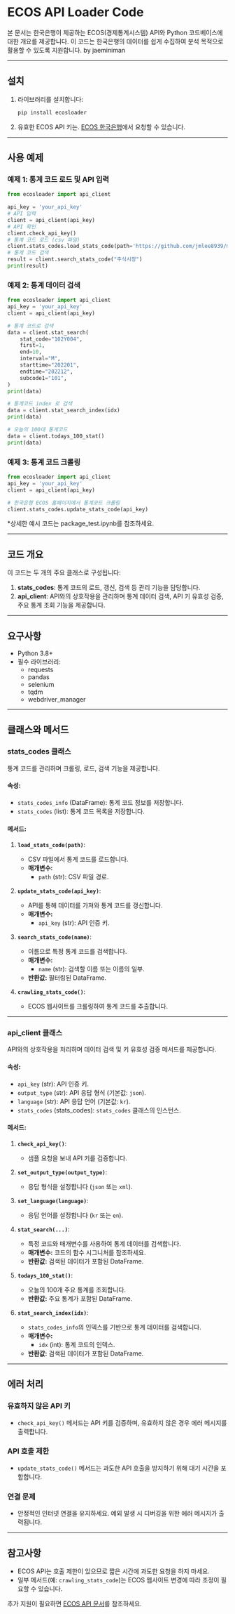 # ECOS API Loader Code

본 문서는 한국은행이 제공하는 ECOS(경제통계시스템) API와  Python 코드베이스에 대한 개요를 제공합니다. 이 코드는 한국은행의 데이터를 쉽게 수집하여 분석 목적으로 활용할 수 있도록 지원합니다. by jaeminiman

---

## 설치

1.  라이브러리를 설치합니다:
    
    ```bash
    pip install ecosloader
    ```
    
2. 유효한 ECOS API 키는. [ECOS 한국은행](https://ecos.bok.or.kr/)에서 요청할 수 있습니다.


---

## 사용 예제

### 예제 1: 통계 코드 로드 및 API 입력

```python
from ecosloader import api_client

api_key = 'your_api_key'
# API 입력
client = api_client(api_key)
# API 확인
client.check_api_key()
# 통계 코드 로드 (csv 파일)
client.stats_codes.load_stats_code(path='https://github.com/jmlee8939/macrowave_investing/raw/refs/heads/main/data/stats_df.csv')
# 통계 코드 검색
result = client.search_stats_code("주식시장")
print(result)
```

### 예제 2: 통계 데이터 검색

```python
from ecosloader import api_client
api_key = 'your_api_key'
client = api_client(api_key)

# 통계 코드로 검색
data = client.stat_search(
    stat_code="102Y004",
    first=1,
    end=10,
    interval="M",
    starttime="202201",
    endtime="202212",
    subcode1="101",
)
print(data)

# 통계코드 index 로 검색
data = client.stat_search_index(idx)
print(data)

# 오늘의 100대 통계코드 
data = client.todays_100_stat()
print(data)
```

### 예제 3: 통계 코드 크롤링

```python
from ecosloader import api_client
api_key = 'your_api_key'
client = api_client(api_key)

# 한국은행 ECOS 홈페이지에서 통계코드 크롤링
client.stats_codes.update_stats_code(api_key)
```

*상세한 예시 코드는 package_test.ipynb를 참조하세요.

---


## 코드 개요

이 코드는 두 개의 주요 클래스로 구성됩니다:

1. **stats_codes**: 통계 코드의 로드, 갱신, 검색 등 관리 기능을 담당합니다.
2. **api_client**: API와의 상호작용을 관리하며 통계 데이터 검색, API 키 유효성 검증, 주요 통계 조회 기능을 제공합니다.

---

## 요구사항

- Python 3.8+
- 필수 라이브러리:
    - requests
    - pandas
    - selenium
    - tqdm
    - webdriver_manager

---

## 클래스와 메서드

### stats_codes 클래스

통계 코드를 관리하며 크롤링, 로드, 검색 기능을 제공합니다.

#### 속성:

- `stats_codes_info` (DataFrame): 통계 코드 정보를 저장합니다.
- `stats_codes` (list): 통계 코드 목록을 저장합니다.

#### 메서드:

1. **`load_stats_code(path)`**:
    
    - CSV 파일에서 통계 코드를 로드합니다.
    - **매개변수:**
        - `path` (str): CSV 파일 경로.
2. **`update_stats_code(api_key)`**:
    
    - API를 통해 데이터를 가져와 통계 코드를 갱신합니다.
    - **매개변수:**
        - `api_key` (str): API 인증 키.
3. **`search_stats_code(name)`**:
    
    - 이름으로 특정 통계 코드를 검색합니다.
    - **매개변수:**
        - `name` (str): 검색할 이름 또는 이름의 일부.
    - **반환값:** 필터링된 DataFrame.
4. **`crawling_stats_code()`**:
    
    - ECOS 웹사이트를 크롤링하여 통계 코드를 추출합니다.

---

### api_client 클래스

API와의 상호작용을 처리하며 데이터 검색 및 키 유효성 검증 메서드를 제공합니다.

#### 속성:

- `api_key` (str): API 인증 키.
- `output_type` (str): API 응답 형식 (기본값: `json`).
- `language` (str): API 응답 언어 (기본값: `kr`).
- `stats_codes` (stats_codes): `stats_codes` 클래스의 인스턴스.

#### 메서드:

1. **`check_api_key()`**:
    
    - 샘플 요청을 보내 API 키를 검증합니다.
2. **`set_output_type(output_type)`**:
    
    - 응답 형식을 설정합니다 (`json` 또는 `xml`).
3. **`set_language(language)`**:
    
    - 응답 언어를 설정합니다 (`kr` 또는 `en`).
4. **`stat_search(...)`**:
    
    - 특정 코드와 매개변수를 사용하여 통계 데이터를 검색합니다.
    - **매개변수:** 코드의 함수 시그니처를 참조하세요.
    - **반환값:** 검색된 데이터가 포함된 DataFrame.
5. **`todays_100_stat()`**:
    
    - 오늘의 100개 주요 통계를 조회합니다.
    - **반환값:** 주요 통계가 포함된 DataFrame.
6. **`stat_search_index(idx)`**:
    
    - `stats_codes_info`의 인덱스를 기반으로 통계 데이터를 검색합니다.
    - **매개변수:**
        - `idx` (int): 통계 코드의 인덱스.
    - **반환값:** 검색된 데이터가 포함된 DataFrame.

---

## 에러 처리

### 유효하지 않은 API 키

- `check_api_key()` 메서드는 API 키를 검증하며, 유효하지 않은 경우 에러 메시지를 출력합니다.

### API 호출 제한

- `update_stats_code()` 메서드는 과도한 API 호출을 방지하기 위해 대기 시간을 포함합니다.

### 연결 문제

- 안정적인 인터넷 연결을 유지하세요. 예외 발생 시 디버깅을 위한 에러 메시지가 출력됩니다.

---

## 참고사항

- ECOS API는 호출 제한이 있으므로 짧은 시간에 과도한 요청을 하지 마세요.
- 일부 메서드(예: `crawling_stats_code`)는 ECOS 웹사이트 변경에 따라 조정이 필요할 수 있습니다.

추가 지원이 필요하면 [ECOS API 문서](https://ecos.bok.or.kr/)를 참조하세요.
